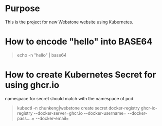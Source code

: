 # Purpose

This is the project for new Webstone website using Kubernetes.

# How to encode "hello" into BASE64

> echo -n "hello" | base64

# How to create Kubernetes Secret for using ghcr.io

namespace for secret should match with the namespace of pod

> kubectl -n chunkeng|webstone create secret docker-registry ghcr-io-registry
>   --docker-server=ghcr.io
>   --docker-username=<username>
>   --docker-pass....=<password>
>   --docker-email=<email>

